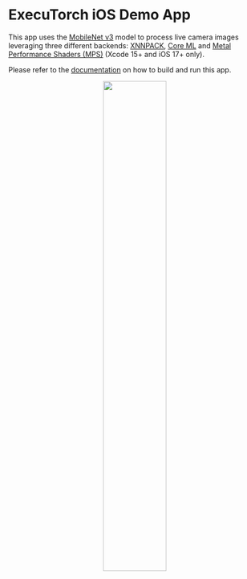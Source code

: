 # ExecuTorch iOS Demo App

This app uses the [MobileNet v3](https://pytorch.org/vision/main/models/mobilenetv3.html) model to process live camera images leveraging three different backends: [XNNPACK](https://github.com/google/XNNPACK), [Core ML](https://developer.apple.com/documentation/coreml) and [Metal Performance Shaders (MPS)](https://developer.apple.com/documentation/metalperformanceshaders) (Xcode 15+ and iOS 17+ only).

Please refer to the [documentation](https://pytorch.org/executorch/main/demo-apps-ios.html) on how to build and run this app.

<p align="center">
  <img src="https://github.com/user-attachments/assets/69f4cc2c-a95e-4e01-ba4d-7e40791716c8" width="50%">
</p>

